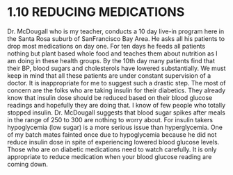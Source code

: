 # 1.10 REDUCING MEDICATIONS

Dr. McDougall who is my teacher, conducts a 10 day live-in program here in the Santa Rosa suburb of SanFrancisco Bay Area. He asks all his patients to drop most medications on day one. For ten days he feeds all patients nothing but plant based whole food and teaches them about nutrition as I am doing in these health groups. By the 10th day many patients find that their BP, blood sugars and cholesterols have lowered substantially. 
We must keep in mind that all these patients are under constant supervision of a doctor. 
It is inappropriate for me to suggest such a drastic step. 
The most of concern are the folks who are taking insulin for their diabetics. They already know that insulin dose should be reduced based on their blood glucose readings and hopefully they are doing that. I know of few people who totally stopped insulin. Dr. McDougall suggests that blood sugar spikes after meals in the range of 250 to 300 are nothing to worry about. For insulin takers hypoglycemia (low sugar) is a more serious issue than hyperglycemia. One of my batch mates fainted once due to hypoglycemia because he did not reduce insulin dose in spite of experiencing lowered blood glucose levels. Those who are on diabetic medications need to watch carefully. It is only appropriate to reduce medication when your blood glucose reading are coming down.